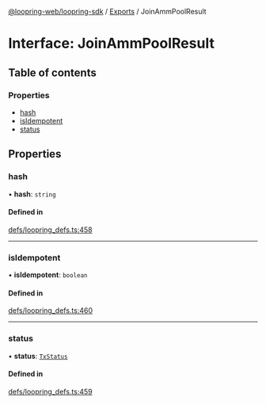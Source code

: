 [@loopring-web/loopring-sdk](../README.md) / [Exports](../modules.md) / JoinAmmPoolResult

# Interface: JoinAmmPoolResult

## Table of contents

### Properties

- [hash](JoinAmmPoolResult.md#hash)
- [isIdempotent](JoinAmmPoolResult.md#isidempotent)
- [status](JoinAmmPoolResult.md#status)

## Properties

### hash

• **hash**: `string`

#### Defined in

[defs/loopring_defs.ts:458](https://github.com/Loopring/loopring_sdk/blob/f91f904/src/defs/loopring_defs.ts#L458)

___

### isIdempotent

• **isIdempotent**: `boolean`

#### Defined in

[defs/loopring_defs.ts:460](https://github.com/Loopring/loopring_sdk/blob/f91f904/src/defs/loopring_defs.ts#L460)

___

### status

• **status**: [`TxStatus`](../enums/TxStatus.md)

#### Defined in

[defs/loopring_defs.ts:459](https://github.com/Loopring/loopring_sdk/blob/f91f904/src/defs/loopring_defs.ts#L459)
